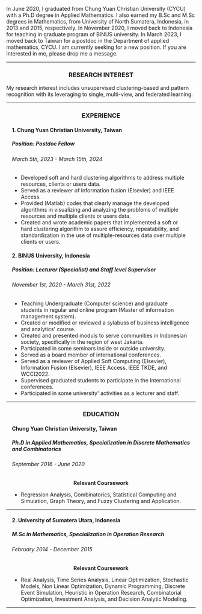 In June 2020, I graduated from Chung Yuan Christian University (CYCU) with a Ph.D degree in Applied Mathematics. 
                I also earned my B.Sc and M.Sc degrees in Mathematics, from University of North Sumatera, Indonesia, in 2013 and 2015, respectively.
                In November 2020, I moved back to Indonesia for teaching in graduate program of BINUS university. In March 2023, I moved back to Taiwan 
				for a postdoc in the Department of applied mathematics, CYCU. I am currently seeking for a new position. If you are interested in me, 
				please drop me a message.


<center>
<hr style="height:1px; border-color: #4B4B4C;">
</center>
   <section>
	<center>
		<h3>RESEARCH INTEREST</h3>
	</center>
My research interest includes unsupervised clustering-based and pattern recognition with its leveraging to single, multi-view, and federated learning.
<center>
<hr style="height:1px; border-color: #4B4B4C;">
</center>

   <section>
	<center>
		<h3>EXPERIENCE</h3>
	</center>
	<div class="content">
		<div class="inner">
			<div class="row">
				<div class="col-12 col-12-medium" style="margin-left: 15px;margin-right: 15px;">
					<strong>
						<h4>1. Chung Yuan Christian University, Taiwan</h4>
						<h5>Position: Postdoc Fellow</h5>
					</strong>
						<h6 class="text-black"><i class="fa fa-calendar fa-fw margin-right"></i>March 5th, 2023 - March 15th, 2024</h6>
	<ul>
	<li>Developed soft and hard clustering algorithms to address multiple resources, clients or users data.
	</li>
	<li>Served as a reviewer of information fusion (Elsevier) and IEEE Access.
	</li>
	<li>Provided (Matlab) codes that clearly manage the developed algorithms in visualizing and analyzing the problems of multiple resources and multiple clients or users data.
	</li>
	<li>Created and wrote academic papers that implemented a soft or hard clustering algorithm to assure efficiency, repeatability, and standardization in the use of multiple-resources data over multiple clients or users.
	</li>
	</ul>
				</div>
							</div>
		</div>
		<div class="row">
		<div class="col-12 col-12-medium" style="margin-left: 15px;margin-right: 15px;">
			<strong>
				<h4>2. BINUS University, Indonesia</h4>
			</strong>
			<strong>
				<h5>Position: Lecturer (Specialist) and Staff level Supervisor</h5>
			</strong>
			<h6 class="text-black"><i class="fa fa-calendar fa-fw margin-right"></i>November 1st, 2020 - March 31st, 2022</h6>
			<ul>
	<li>Teaching Undergraduate (Computer science) and graduate students in regular and online program (Master of information management system).
	</li>
	<li>Created or modified or reviewed a sylabuss of business intelligence and analytics' course. 
	</li>
	<li>Created and presented moduls to serve communities in Indonesian society, specifically in the region of west Jakarta.
	</li>
	<li>Participated in some seminars inside or outside university.
	</li>
	<li>Served as a board member of international conferences.
	</li>
	<li>Served as a reviewer of Applied Soft Computing (Elsevier), Information Fusion (Elsevier), IEEE Access, IEEE TKDE, and WCCI2022.
	</li>
	<li>Supervised graduated students to participate in the International conferences.
	</li>
	<li>Participated in some university' activities as a lecturer and staff.
	</li>
	</ul>
	</div>
	<div class="col-12 col-11-small">
	<center>
		<hr style="height:1px; border-color: #4B4B4C;">
	</center>
		</div>
	</div>
</div>



   <section>
	<center>
		<h3>EDUCATION</h3>
	</center>
	<div class="content">
		<div class="inner">
			<div class="row">
				<div class="col-12 col-12-medium" style="margin-left: 15px;margin-right: 15px;">
					<strong>
						<h4>Chung Yuan Christian University, Taiwan</h5>
						<h5>Ph.D in Applied Mathematics, Specialization in Discrete Mathematics and Combinatorics</h5>
					</strong>
						<h6 class="text-black"><i class="fa fa-calendar fa-fw margin-right"></i>September 2016 - June
							2020</h6>
					<center><strong>
										<h7>Relevant Coursework</h7>
									</strong></center>
	<ul>
	<li>Regression Analysis, Combinatorics, Statistical Computing and Simulation, Graph Theory, and Fuzzy Clustering and Application.
	</li>
	</ul>
				</div>
			<div class="col-12 col-11-small">
			<center>
				<hr style="height:1px; border-color: #4B4B4C;">
			</center>
							</div>
		</div>
		<div class="row">
		<div class="col-12 col-12-medium" style="margin-left: 15px;margin-right: 15px;">
			<strong>
				<h4>2. University of Sumatera Utara, Indonesia</h4>
			</strong>
			<strong>
				<h5>M.Sc in Mathematics, Specialization in Operation Research</h5>
			</strong>
			<h6 class="text-black"><i class="fa fa-calendar fa-fw margin-right"></i>February 2014 - December 2015</h6>
			<center><strong>
										<h7>Relevant Coursework</h7>
									</strong></center>
	<ul>
	<li>Real Analysis, Time Series Analysis, Linear Optimization, Stochastic Models, Non Linear Optimization, Dynamic Programming, Discrete Event Simulation, Heuristic in Operation Research, Combinatorial Optimization, Investment Analysis, and Decision Analytic Modeling.
	</li>
	</ul>
	</div>
	<div class="col-12 col-11-small">
	<center>
		<hr style="height:1px; border-color: #4B4B4C;">
	</center>
		</div>
	</div>
</div>
</div>


